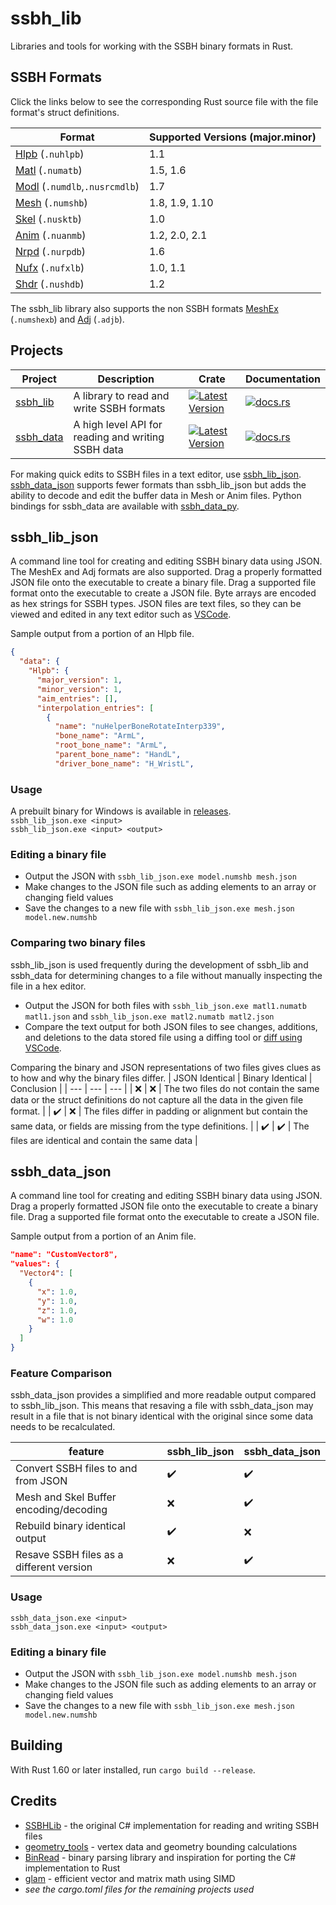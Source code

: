 # ssbh_lib
Libraries and tools for working with the SSBH binary formats in Rust.

## SSBH Formats
Click the links below to see the corresponding Rust source file with the file format's struct definitions.

| Format | Supported Versions (major.minor) |
| --- | --- |
| [Hlpb](https://github.com/ultimate-research/ssbh_lib/blob/master/ssbh_lib/src/formats/hlpb.rs) (`.nuhlpb`) | 1.1 |
| [Matl](https://github.com/ultimate-research/ssbh_lib/blob/master/ssbh_lib/src/formats/matl.rs) (`.numatb`) | 1.5, 1.6 |
| [Modl](https://github.com/ultimate-research/ssbh_lib/blob/master/ssbh_lib/src/formats/modl.rs) (`.numdlb`,`.nusrcmdlb`) | 1.7 |
| [Mesh](https://github.com/ultimate-research/ssbh_lib/blob/master/ssbh_lib/src/formats/mesh.rs) (`.numshb`) | 1.8, 1.9, 1.10 |
| [Skel](https://github.com/ultimate-research/ssbh_lib/blob/master/ssbh_lib/src/formats/skel.rs) (`.nusktb`) | 1.0 |
| [Anim](https://github.com/ultimate-research/ssbh_lib/blob/master/ssbh_lib/src/formats/anim.rs) (`.nuanmb`) | 1.2, 2.0, 2.1 |
| [Nrpd](https://github.com/ultimate-research/ssbh_lib/blob/master/ssbh_lib/src/formats/nrpd.rs) (`.nurpdb`) | 1.6 |
| [Nufx](https://github.com/ultimate-research/ssbh_lib/blob/master/ssbh_lib/src/formats/nufx.rs) (`.nufxlb`) | 1.0, 1.1 |
| [Shdr](https://github.com/ultimate-research/ssbh_lib/blob/master/ssbh_lib/src/formats/shdr.rs) (`.nushdb`) | 1.2 |

The ssbh_lib library also supports the non SSBH formats [MeshEx](https://github.com/ultimate-research/ssbh_lib/blob/master/ssbh_lib/src/formats/meshex.rs) (`.numshexb`) and [Adj](https://github.com/ultimate-research/ssbh_lib/blob/master/ssbh_lib/src/formats/adj.rs) (`.adjb`).  

## Projects 
| Project | Description | Crate | Documentation |
| ---| ---| --- |--- |
| [ssbh_lib](https://github.com/ultimate-research/ssbh_lib/tree/master/ssbh_lib) | A library to read and write SSBH formats | [![Latest Version](https://img.shields.io/crates/v/ssbh_lib.svg)](https://crates.io/crates/ssbh_lib) |[![docs.rs](https://docs.rs/ssbh_lib/badge.svg)](https://docs.rs/ssbh_lib) |
| [ssbh_data](https://github.com/ultimate-research/ssbh_lib/tree/master/ssbh_data) | A high level API for reading and writing SSBH data | [![Latest Version](https://img.shields.io/crates/v/ssbh_data.svg)](https://crates.io/crates/ssbh_data) | [![docs.rs](https://docs.rs/ssbh_data/badge.svg)](https://docs.rs/ssbh_data) |

For making quick edits to SSBH files in a text editor, use [ssbh_lib_json](#ssbh_lib_json). [ssbh_data_json](#ssbh_data_json) supports fewer formats than ssbh_lib_json but adds the ability to decode and edit the buffer data in Mesh or Anim files. Python bindings for ssbh_data are available with [ssbh_data_py](https://github.com/ScanMountGoat/ssbh_data_py). 

## ssbh_lib_json
A command line tool for creating and editing SSBH binary data using JSON. The MeshEx and Adj formats are also supported. Drag a properly formatted JSON file onto the executable to create a binary file. Drag a supported file format onto the executable to create a JSON file. Byte arrays are encoded as hex strings for SSBH types. JSON files are text files, so they can be viewed and edited in any text editor such as [VSCode](https://code.visualstudio.com/).

Sample output from a portion of an Hlpb file.
```json
{
  "data": {
    "Hlpb": {
      "major_version": 1,
      "minor_version": 1,
      "aim_entries": [],
      "interpolation_entries": [
        {
          "name": "nuHelperBoneRotateInterp339",
          "bone_name": "ArmL",
          "root_bone_name": "ArmL",
          "parent_bone_name": "HandL",
          "driver_bone_name": "H_WristL",
```

### Usage
A prebuilt binary for Windows is available in [releases](https://github.com/ultimate-research/ssbh_lib/releases).  
`ssbh_lib_json.exe <input>`  
`ssbh_lib_json.exe <input> <output>`  

### Editing a binary file
- Output the JSON with `ssbh_lib_json.exe model.numshb mesh.json`  
- Make changes to the JSON file such as adding elements to an array or changing field values
- Save the changes to a new file with `ssbh_lib_json.exe mesh.json model.new.numshb`

### Comparing two binary files
ssbh_lib_json is used frequently during the development of ssbh_lib and ssbh_data for determining changes to a file without manually inspecting the file in a hex editor. 
- Output the JSON for both files with `ssbh_lib_json.exe matl1.numatb matl1.json` and `ssbh_lib_json.exe matl2.numatb matl2.json` 
- Compare the text output for both JSON files to see changes, additions, and deletions to the data stored file using a diffing tool or [diff using VSCode](https://vscode.one/diff-vscode/).

Comparing the binary and JSON representations of two files gives clues as to how and why the binary files differ. 
| JSON Identical | Binary Identical | Conclusion |
| --- | --- | --- |
| :x: | :x: | The two files do not contain the same data or the struct definitions do not capture all the data in the given file format. |
| :heavy_check_mark: | :x: | The files differ in padding or alignment but contain the same data, or fields are missing from the type definitions. |
| :heavy_check_mark: | :heavy_check_mark: | The files are identical and contain the same data |

## ssbh_data_json
A command line tool for creating and editing SSBH binary data using JSON. Drag a properly formatted JSON file onto the executable to create a binary file. Drag a supported file format onto the executable to create a JSON file.

Sample output from a portion of an Anim file.
```json
"name": "CustomVector8",
"values": {
  "Vector4": [
    {
      "x": 1.0,
      "y": 1.0,
      "z": 1.0,
      "w": 1.0
    }
  ]
}
```

### Feature Comparison
 ssbh_data_json provides a simplified and more readable output compared to ssbh_lib_json. This means that 
 resaving a file with ssbh_data_json may result in a file that is not binary identical with the original since some data needs to be recalculated.

| feature | ssbh_lib_json | ssbh_data_json |
| --- | --- | --- |
| Convert SSBH files to and from JSON | :heavy_check_mark: | :heavy_check_mark: |
| Mesh and Skel Buffer encoding/decoding | :x: | :heavy_check_mark: |
| Rebuild binary identical output | :heavy_check_mark: | :x: |
| Resave SSBH files as a different version | :x: | :heavy_check_mark: |

### Usage
`ssbh_data_json.exe <input>`  
`ssbh_data_json.exe <input> <output>`  

### Editing a binary file
- Output the JSON with `ssbh_lib_json.exe model.numshb mesh.json`  
- Make changes to the JSON file such as adding elements to an array or changing field values
- Save the changes to a new file with `ssbh_lib_json.exe mesh.json model.new.numshb`

## Building
With Rust 1.60 or later installed, run `cargo build --release`.

## Credits
- [SSBHLib](https://github.com/Ploaj/SSBHLib) - the original C# implementation for reading and writing SSBH files  
- [geometry_tools](https://github.com/ScanMountGoat/geometry_tools) - vertex data and geometry bounding calculations  
- [BinRead](https://crates.io/crates/binread) - binary parsing library and inspiration for porting the C# implementation to Rust  
- [glam](https://crates.io/crates/glam) - efficient vector and matrix math using SIMD
- *see the cargo.toml files for the remaining projects used*
